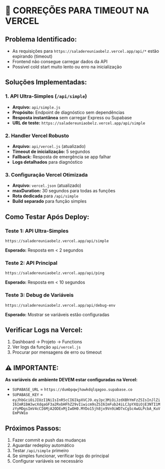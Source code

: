 # 🚨 CORREÇÕES PARA TIMEOUT NA VERCEL

## Problema Identificado:
- As requisições para `https://saladereuniaobelz.vercel.app/api/*` estão expirando (timeout)
- Frontend não consegue carregar dados da API
- Possível cold start muito lento ou erro na inicialização

## Soluções Implementadas:

### 1. API Ultra-Simples (`/api/simple`)
- **Arquivo:** `api/simple.js`
- **Propósito:** Endpoint de diagnóstico sem dependências
- **Resposta instantânea** sem carregar Express ou Supabase
- **URL de teste:** `https://saladereuniaobelz.vercel.app/api/simple`

### 2. Handler Vercel Robusto
- **Arquivo:** `api/vercel.js` (atualizado)
- **Timeout de inicialização:** 5 segundos
- **Fallback:** Resposta de emergência se app falhar
- **Logs detalhados** para diagnóstico

### 3. Configuração Vercel Otimizada
- **Arquivo:** `vercel.json` (atualizado)
- **maxDuration:** 30 segundos para todas as funções
- **Rota dedicada** para `/api/simple`
- **Build separado** para função simples

## Como Testar Após Deploy:

### Teste 1: API Ultra-Simples
```
https://saladereuniaobelz.vercel.app/api/simple
```
**Esperado:** Resposta em < 2 segundos

### Teste 2: API Principal
```
https://saladereuniaobelz.vercel.app/api/ping
```
**Esperado:** Resposta em < 10 segundos

### Teste 3: Debug de Variáveis
```
https://saladereuniaobelz.vercel.app/api/debug-env
```
**Esperado:** Mostrar se variáveis estão configuradas

## Verificar Logs na Vercel:
1. Dashboard → Projeto → Functions
2. Ver logs da função `api/vercel.js`
3. Procurar por mensagens de erro ou timeout

## ⚠️ IMPORTANTE:
**As variáveis de ambiente DEVEM estar configuradas na Vercel:**
- `SUPABASE_URL` = `https://dumbpqwjhawkdqlqagoo.supabase.co`
- `SUPABASE_KEY` = `eyJhbGciOiJIUzI1NiIsInR5cCI6IkpXVCJ9.eyJpc3MiOiJzdXBhYmFzZSIsInJlZiI6ImR1bWJwcXdqaGF3a2RxbHFhZ29vIiwicm9sZSI6ImFub24iLCJpYXQiOjE3NTI1MzYyMDgsImV4cCI6MjA2ODExMjIwOH0.MYDo15jh8jx9Vn9iWD7xCgSc4wGLPcbA_KuVEmPVW1o`

## Próximos Passos:
1. Fazer commit e push das mudanças
2. Aguardar redeploy automático
3. Testar `/api/simple` primeiro
4. Se simples funcionar, verificar logs do principal
5. Configurar variáveis se necessário
